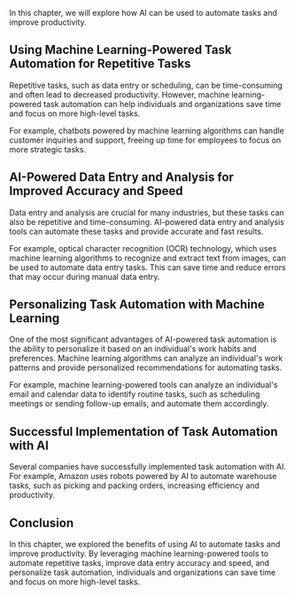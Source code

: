 
In this chapter, we will explore how AI can be used to automate tasks and improve productivity.

Using Machine Learning-Powered Task Automation for Repetitive Tasks
-------------------------------------------------------------------

Repetitive tasks, such as data entry or scheduling, can be time-consuming and often lead to decreased productivity. However, machine learning-powered task automation can help individuals and organizations save time and focus on more high-level tasks.

For example, chatbots powered by machine learning algorithms can handle customer inquiries and support, freeing up time for employees to focus on more strategic tasks.

AI-Powered Data Entry and Analysis for Improved Accuracy and Speed
------------------------------------------------------------------

Data entry and analysis are crucial for many industries, but these tasks can also be repetitive and time-consuming. AI-powered data entry and analysis tools can automate these tasks and provide accurate and fast results.

For example, optical character recognition (OCR) technology, which uses machine learning algorithms to recognize and extract text from images, can be used to automate data entry tasks. This can save time and reduce errors that may occur during manual data entry.

Personalizing Task Automation with Machine Learning
---------------------------------------------------

One of the most significant advantages of AI-powered task automation is the ability to personalize it based on an individual's work habits and preferences. Machine learning algorithms can analyze an individual's work patterns and provide personalized recommendations for automating tasks.

For example, machine learning-powered tools can analyze an individual's email and calendar data to identify routine tasks, such as scheduling meetings or sending follow-up emails, and automate them accordingly.

Successful Implementation of Task Automation with AI
----------------------------------------------------

Several companies have successfully implemented task automation with AI. For example, Amazon uses robots powered by AI to automate warehouse tasks, such as picking and packing orders, increasing efficiency and productivity.

Conclusion
----------

In this chapter, we explored the benefits of using AI to automate tasks and improve productivity. By leveraging machine learning-powered tools to automate repetitive tasks, improve data entry accuracy and speed, and personalize task automation, individuals and organizations can save time and focus on more high-level tasks.
